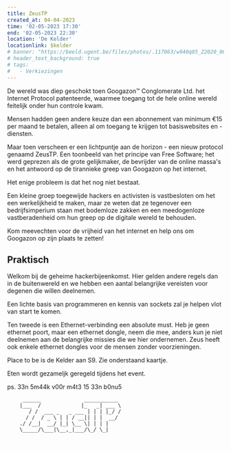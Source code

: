 ```yaml
---
title: ZeusTP
created_at: 04-04-2023
time: '02-05-2023 17:30'
end: '02-05-2023 22:30'
location: 'De Kelder'
locationlink: $kelder
# banner: "https://beeld.ugent.be/files/photos/.117063/w940q85_Z2020_060_001.jpg"
# header_text_background: true
# tags:
#   - Verkiezingen
---
```



De wereld was diep geschokt toen Googazon™ Conglomerate Ltd. het Internet Protocol patenteerde,
waarmee toegang tot de hele online wereld feitelijk onder hun controle kwam.

Mensen hadden geen andere keuze dan een abonnement van minimum €15 per maand te betalen,
alleen al om toegang te krijgen tot basiswebsites en -diensten.

Maar toen verscheen er een lichtpuntje aan de horizon - een nieuw protocol genaamd ZeusTP.
Een toonbeeld van het principe van Free Software; het werd geprezen als de grote gelijkmaker,
de bevrijder van de online massa's en het antwoord op de tirannieke greep van Googazon op het internet.

Het enige probleem is dat het nog niet bestaat.

Een kleine groep toegewijde hackers en activisten is vastbesloten om het een werkelijkheid te maken,
maar ze weten dat ze tegenover een bedrijfsimperium staan met bodemloze zakken
en een meedogenloze vastberadenheid om hun greep op de digitale wereld te behouden.

Kom meevechten voor de vrijheid van het internet en help ons om Googazon op zijn plaats te zetten!

## Praktisch

Welkom bij de geheime hackerbijeenkomst. Hier gelden andere regels dan in de buitenwereld en we hebben een aantal belangrijke vereisten voor degenen die willen deelnemen.

Een lichte basis van programmeren en kennis van sockets zal je helpen vlot van start te komen.

Ten tweede is een Ethernet-verbinding een absolute must. Heb je geen ethernet poort, maar een ethernet dongle, neem die mee, anders kun je niet deelnemen aan de belangrijke missies die we hier ondernemen. Zeus heeft ook enkele ethernet dongles voor de mensen zonder voorzieningen.

Place to be is de Kelder aan S9. Zie onderstaand kaartje.

Eten wordt gezameljk geregeld tijdens het event.

ps. 33n 5m44k v00r m4t3 15 33n b0nu5


         ______              ___________ 
        |___  /             |_   _| ___ \
           / /  ___ _   _ ___ | | | |_/ /
          / /  / _ \ | | / __|| | |  __/ 
        ./ /__|  __/ |_| \__ \| | | |    
        \_____/\___|\__,_|___/\_/ \_|    



<div style="color: white">
𝖜𝖊 𝖆𝖗𝖊 𝖟𝖊𝖚𝖘. 𝖜𝖊 𝖆𝖗𝖊 𝖑𝖊𝖌𝖎𝖔𝖓. 𝖜𝖊 𝖉𝖔 𝖓𝖔𝖙 𝖋𝖔𝖗𝖌𝖎𝖛𝖊. 𝖜𝖊 𝖉𝖔 𝖓𝖔𝖙 𝖋𝖔𝖗𝖌𝖊𝖙. 𝖊𝖝𝖕𝖊𝖈𝖙 𝖚𝖘.
</div>
